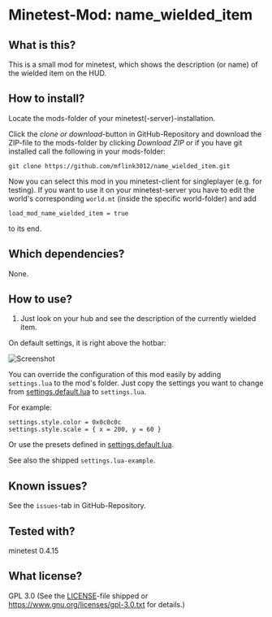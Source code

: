 # Minetest-Mod: name\_wielded\_item

## What is this?

This is a small mod for minetest, which shows the description (or name) of the wielded item on the HUD.

## How to install?

Locate the mods-folder of your minetest(-server)-installation.

Click the *clone or download*-button in GitHub-Repository and download the ZIP-file to the mods-folder by clicking *Download ZIP* or if you have git installed call the following in your mods-folder:
	
	git clone https://github.com/mflink3012/name_wielded_item.git

Now you can select this mod in you minetest-client for singleplayer (e.g. for testing). If you want to use it on your minetest-server you have to edit the world's corresponding ``world.mt`` (inside the specific world-folder) and add

	load_mod_name_wielded_item = true

to its end.

## Which dependencies?

None.

## How to use?

1. Just look on your hub and see the description of the currently wielded item.

On default settings, it is right above the hotbar:

![Screenshot](Screenshot)

You can override the configuration of this mod easily by adding ``settings.lua`` to the mod's folder. Just copy the settings you want to change from [settings.default.lua](settings.default.lua) to ``settings.lua``.

For example:

	settings.style.color = 0x0c0c0c
	settings.style.scale = { x = 200, y = 60 }

Or use the presets defined in [settings.default.lua](settings.default.lua).

See also the shipped ``settings.lua-example``.

## Known issues?

See the ``issues``-tab in GitHub-Repository.

## Tested with?

minetest 0.4.15

## What license?

GPL 3.0 (See the [LICENSE](LICENSE)-file shipped or <https://www.gnu.org/licenses/gpl-3.0.txt> for details.)